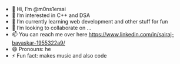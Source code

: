 - 👋 Hi, I’m @m0ns1ersai
- 👀 I’m interested in C++ and DSA
- 🌱 I’m currently learning web development and other stuff for fun 
- 💞️ I’m looking to collaborate on ...
- 📫 You can reach me over here https://www.linkedin.com/in/sairaj-bavaskar-1955322a9/
- 😄 Pronouns: he
- ⚡ Fun fact: makes music and also code

<!---
m0ns1ersai/m0ns1ersai is a ✨ special ✨ repository because its `README.md` (this file) appears on your GitHub profile.
You can click the Preview link to take a look at your changes.
--->
